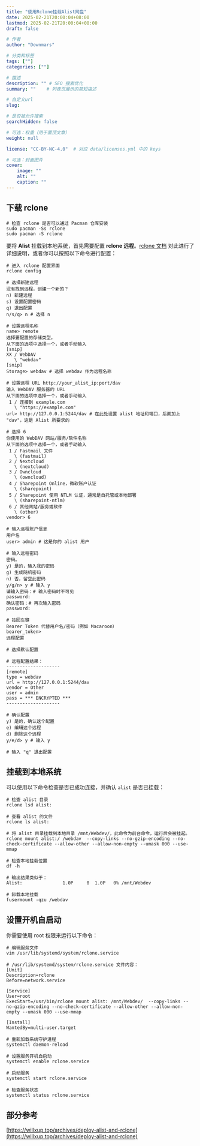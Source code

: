 ```yaml
---
title: "使用Rclone挂载Alist网盘"
date: 2025-02-21T20:00:04+08:00
lastmod: 2025-02-21T20:00:04+08:00
draft: false

# 作者
author: "Downmars"

# 分类和标签
tags: [""]
categories: [""]

# 描述
description: "" # SEO 搜索优化
summary: ""    # 列表页展示的简短描述

# 自定义url
slug:

# 是否被允许搜索
searchHidden: false

# 可选：权重（用于置顶文章）
weight: null

license: "CC-BY-NC-4.0"  # 对应 data/licenses.yml 中的 keys

# 可选：封面图片
cover:
    image: ""
    alt: ""
    caption: ""
---
```


## 下载 rclone

```
# 检查 rclone 是否可以通过 Pacman 仓库安装  
sudo pacman -Ss rclone  
sudo pacman -S rclone  
```

要将 **Alist** 挂载到本地系统，首先需要配置 **rclone 远程**。[rclone 文档](https://rclone.org/webdav/) 对此进行了详细说明，或者你可以按照以下命令进行配置：

```
# 进入 rclone 配置界面    
rclone config

# 选择新建远程  
没有找到远程，创建一个新的？
n) 新建远程
s) 设置配置密码
q) 退出配置
n/s/q> n # 选择 n

# 设置远程名称  
name> remote
选择要配置的存储类型。
从下面的选项中选择一个，或者手动输入
[snip]
XX / WebDAV
   \ "webdav"
[snip]
Storage> webdav # 选择 webdav 作为远程名称  

# 设置远程 URL http://your_alist_ip:port/dav
输入 WebDAV 服务器的 URL
从下面的选项中选择一个，或者手动输入
 1 / 连接到 example.com
   \ "https://example.com"
url> http://127.0.0.1:5244/dav # 在此处设置 alist 地址和端口，后面加上 "dav"，这是 Alist 所要求的  

# 选择 6  
你使用的 WebDAV 网站/服务/软件名称
从下面的选项中选择一个，或者手动输入
 1 / Fastmail 文件
   \ (fastmail)
 2 / Nextcloud
   \ (nextcloud)
 3 / Owncloud
   \ (owncloud)
 4 / Sharepoint Online，微软账户认证
   \ (sharepoint)
 5 / Sharepoint 使用 NTLM 认证，通常是自托管或本地部署
   \ (sharepoint-ntlm)
 6 / 其他网站/服务或软件
   \ (other)
vendor> 6

# 输入远程账户信息  
用户名
user> admin # 这是你的 alist 用户   

# 输入远程密码  
密码。
y) 是的，输入我的密码
g) 生成随机密码
n) 否，留空此密码
y/g/n> y # 输入 y  
请输入密码：# 输入密码时不可见  
password:
确认密码：# 再次输入密码
password:

# 按回车键  
Bearer Token 代替用户名/密码（例如 Macaroon）
bearer_token>
远程配置

# 选择默认配置  

# 远程配置结果：
--------------------
[remote]
type = webdav
url = http://127.0.0.1:5244/dav
vendor = Other
user = admin
pass = *** ENCRYPTED ***
--------------------

# 确认配置  
y) 是的，确认这个配置
e) 编辑这个远程
d) 删除这个远程
y/e/d> y # 输入 y  

# 输入 "q" 退出配置  
```

## 挂载到本地系统

可以使用以下命令检查是否已成功连接，并确认 `alist` 是否已挂载：

```
# 检查 alist 目录
rclone lsd alist:

# 查看 alist 的文件
rclone ls alist:
```

```
# 将 alist 目录挂载到本地目录 /mnt/Webdev/，此命令为前台命令，运行后会被挂起。
rclone mount alist:/ /webdav  --copy-links --no-gzip-encoding --no-check-certificate --allow-other --allow-non-empty --umask 000 --use-mmap
```

```
# 检查本地挂载位置
df -h  

# 输出结果类似于：
Alist:               1.0P     0  1.0P   0% /mnt/Webdev
```

```
# 卸载本地挂载
fusermount -qzu /webdav  
```

## 设置开机自启动

你需要使用 root 权限来运行以下命令：

```
# 编辑服务文件  
vim /usr/lib/systemd/system/rclone.service

# /usr/lib/systemd/system/rclone.service 文件内容：
[Unit] 
Description=rclone
Before=network.service

[Service] 
User=root 
ExecStart=/usr/bin/rclone mount alist: /mnt/Webdev/  --copy-links --no-gzip-encoding --no-check-certificate --allow-other --allow-non-empty --umask 000 --use-mmap

[Install] 
WantedBy=multi-user.target
```

```
# 重新加载系统守护进程  
systemctl daemon-reload

# 设置服务开机自启动
systemctl enable rclone.service

# 启动服务
systemctl start rclone.service

# 检查服务状态
systemctl status rclone.service  
```

## 部分参考
[https://willxup.top/archives/deploy-alist-and-rclone](https://willxup.top/archives/deploy-alist-and-rclone)
